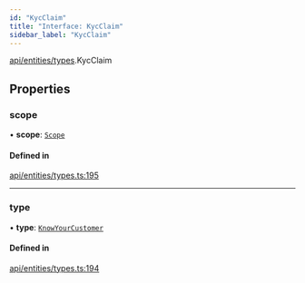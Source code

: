 ```yaml
---
id: "KycClaim"
title: "Interface: KycClaim"
sidebar_label: "KycClaim"
---
```


[api/entities/types](../../../../../modules/API/Entities/Types/Types.md).KycClaim

## Properties

### scope

• **scope**: [`Scope`](../Scope/Scope.md)

#### Defined in

[api/entities/types.ts:195](https://github.com/PolymeshAssociation/polymesh-sdk/blob/978e4ded6/src/api/entities/types.ts#L195)

___

### type

• **type**: [`KnowYourCustomer`](../../../../../enums/API/Entities/Types/ClaimType/ClaimType.md#knowyourcustomer)

#### Defined in

[api/entities/types.ts:194](https://github.com/PolymeshAssociation/polymesh-sdk/blob/978e4ded6/src/api/entities/types.ts#L194)
